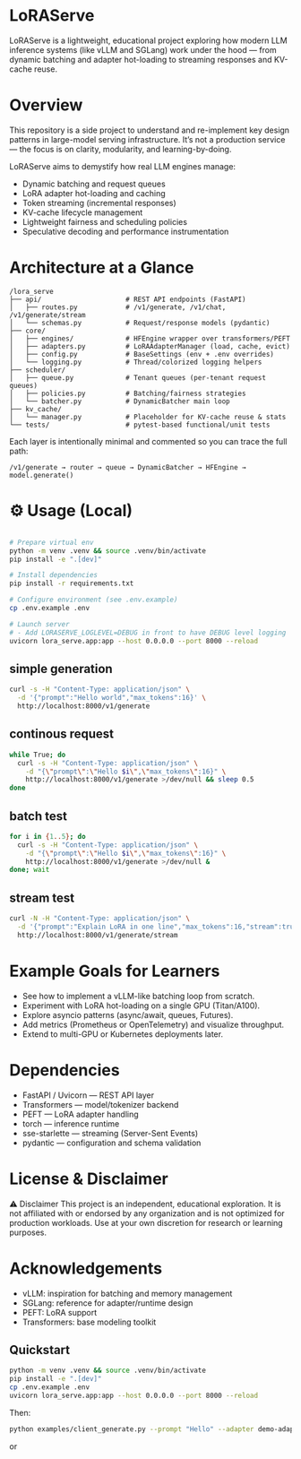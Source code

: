
# LoRAServe

LoRAServe is a lightweight, educational project exploring how modern LLM inference systems (like vLLM and SGLang) work under the hood — from dynamic batching and adapter hot-loading to streaming responses and KV-cache reuse.

# Overview

This repository is a side project to understand and re-implement key design patterns in large-model serving infrastructure.
It’s not a production service — the focus is on clarity, modularity, and learning-by-doing.

LoRAServe aims to demystify how real LLM engines manage:
- Dynamic batching and request queues
- LoRA adapter hot-loading and caching
- Token streaming (incremental responses)
- KV-cache lifecycle management
- Lightweight fairness and scheduling policies
- Speculative decoding and performance instrumentation

# Architecture at a Glance
```
/lora_serve
├── api/                     # REST API endpoints (FastAPI)
│   ├── routes.py            # /v1/generate, /v1/chat, /v1/generate/stream
│   └── schemas.py           # Request/response models (pydantic)
├── core/
│   ├── engines/             # HFEngine wrapper over transformers/PEFT
│   ├── adapters.py          # LoRAAdapterManager (load, cache, evict)
│   ├── config.py            # BaseSettings (env + .env overrides)
│   └── logging.py           # Thread/colorized logging helpers
├── scheduler/
│   ├── queue.py             # Tenant queues (per-tenant request queues)
│   ├── policies.py          # Batching/fairness strategies
│   └── batcher.py           # DynamicBatcher main loop
├── kv_cache/
│   └── manager.py           # Placeholder for KV-cache reuse & stats
└── tests/                   # pytest-based functional/unit tests
```

Each layer is intentionally minimal and commented so you can trace the full path:
```
/v1/generate → router → queue → DynamicBatcher → HFEngine → model.generate()
```

# ⚙️ Usage (Local)
```bash

# Prepare virtual env
python -m venv .venv && source .venv/bin/activate
pip install -e ".[dev]"

# Install dependencies
pip install -r requirements.txt

# Configure environment (see .env.example)
cp .env.example .env

# Launch server
# - Add LORASERVE_LOGLEVEL=DEBUG in front to have DEBUG level logging
uvicorn lora_serve.app:app --host 0.0.0.0 --port 8000 --reload
```

## simple generation
```bash
curl -s -H "Content-Type: application/json" \
  -d '{"prompt":"Hello world","max_tokens":16}' \
  http://localhost:8000/v1/generate

```

## continous request
```bash
while True; do
  curl -s -H "Content-Type: application/json" \
    -d "{\"prompt\":\"Hello $i\",\"max_tokens\":16}" \
    http://localhost:8000/v1/generate >/dev/null && sleep 0.5
done
```

## batch test
```bash
for i in {1..5}; do
  curl -s -H "Content-Type: application/json" \
    -d "{\"prompt\":\"Hello $i\",\"max_tokens\":16}" \
    http://localhost:8000/v1/generate >/dev/null &
done; wait
```


## stream test
```bash
curl -N -H "Content-Type: application/json" \
  -d '{"prompt":"Explain LoRA in one line","max_tokens":16,"stream":true}' \
  http://localhost:8000/v1/generate/stream
```

# Example Goals for Learners

- See how to implement a vLLM-like batching loop from scratch.
- Experiment with LoRA hot-loading on a single GPU (Titan/A100).
- Explore asyncio patterns (async/await, queues, Futures).
- Add metrics (Prometheus or OpenTelemetry) and visualize throughput.
- Extend to multi-GPU or Kubernetes deployments later.

# Dependencies

- FastAPI / Uvicorn — REST API layer
- Transformers — model/tokenizer backend
- PEFT — LoRA adapter handling
- torch — inference runtime
- sse-starlette — streaming (Server-Sent Events)
- pydantic — configuration and schema validation

# License & Disclaimer

⚠️ Disclaimer
This project is an independent, educational exploration.
It is not affiliated with or endorsed by any organization and is not optimized for production workloads.
Use at your own discretion for research or learning purposes.

# Acknowledgements

- vLLM: inspiration for batching and memory management
- SGLang: reference for adapter/runtime design
- PEFT: LoRA support
- Transformers: base modeling toolkit



## Quickstart

```bash
python -m venv .venv && source .venv/bin/activate
pip install -e ".[dev]"
cp .env.example .env
uvicorn lora_serve.app:app --host 0.0.0.0 --port 8000 --reload
```

Then:
```bash
python examples/client_generate.py --prompt "Hello" --adapter demo-adapter
```
or



